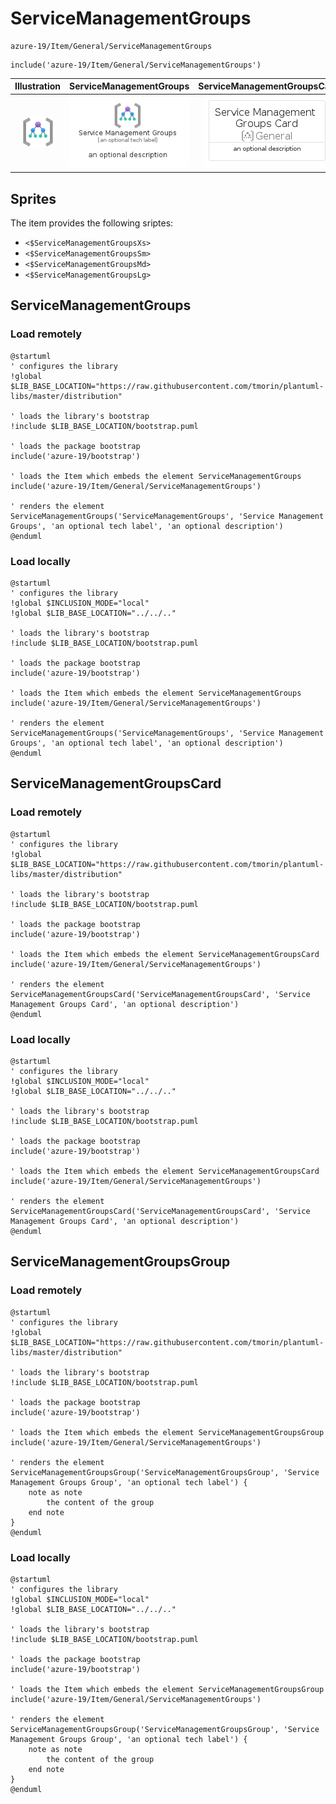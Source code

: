 # ServiceManagementGroups


```text
azure-19/Item/General/ServiceManagementGroups
```

```text
include('azure-19/Item/General/ServiceManagementGroups')
```



| Illustration | ServiceManagementGroups | ServiceManagementGroupsCard | ServiceManagementGroupsGroup |
| :---: | :---: | :---: | :---: |
| ![illustration for Illustration](../../../azure-19/Item/General/ServiceManagementGroups.png) | ![illustration for ServiceManagementGroups](../../../azure-19/Item/General/ServiceManagementGroups.Local.png) | ![illustration for ServiceManagementGroupsCard](../../../azure-19/Item/General/ServiceManagementGroupsCard.Local.png) | ![illustration for ServiceManagementGroupsGroup](../../../azure-19/Item/General/ServiceManagementGroupsGroup.Local.png) |



## Sprites
The item provides the following sriptes:

- `<$ServiceManagementGroupsXs>`
- `<$ServiceManagementGroupsSm>`
- `<$ServiceManagementGroupsMd>`
- `<$ServiceManagementGroupsLg>`





## ServiceManagementGroups

### Load remotely
```plantuml
@startuml
' configures the library
!global $LIB_BASE_LOCATION="https://raw.githubusercontent.com/tmorin/plantuml-libs/master/distribution"

' loads the library's bootstrap
!include $LIB_BASE_LOCATION/bootstrap.puml

' loads the package bootstrap
include('azure-19/bootstrap')

' loads the Item which embeds the element ServiceManagementGroups
include('azure-19/Item/General/ServiceManagementGroups')

' renders the element
ServiceManagementGroups('ServiceManagementGroups', 'Service Management Groups', 'an optional tech label', 'an optional description')
@enduml
```

### Load locally
```plantuml
@startuml
' configures the library
!global $INCLUSION_MODE="local"
!global $LIB_BASE_LOCATION="../../.."

' loads the library's bootstrap
!include $LIB_BASE_LOCATION/bootstrap.puml

' loads the package bootstrap
include('azure-19/bootstrap')

' loads the Item which embeds the element ServiceManagementGroups
include('azure-19/Item/General/ServiceManagementGroups')

' renders the element
ServiceManagementGroups('ServiceManagementGroups', 'Service Management Groups', 'an optional tech label', 'an optional description')
@enduml
```

## ServiceManagementGroupsCard

### Load remotely
```plantuml
@startuml
' configures the library
!global $LIB_BASE_LOCATION="https://raw.githubusercontent.com/tmorin/plantuml-libs/master/distribution"

' loads the library's bootstrap
!include $LIB_BASE_LOCATION/bootstrap.puml

' loads the package bootstrap
include('azure-19/bootstrap')

' loads the Item which embeds the element ServiceManagementGroupsCard
include('azure-19/Item/General/ServiceManagementGroups')

' renders the element
ServiceManagementGroupsCard('ServiceManagementGroupsCard', 'Service Management Groups Card', 'an optional description')
@enduml
```

### Load locally
```plantuml
@startuml
' configures the library
!global $INCLUSION_MODE="local"
!global $LIB_BASE_LOCATION="../../.."

' loads the library's bootstrap
!include $LIB_BASE_LOCATION/bootstrap.puml

' loads the package bootstrap
include('azure-19/bootstrap')

' loads the Item which embeds the element ServiceManagementGroupsCard
include('azure-19/Item/General/ServiceManagementGroups')

' renders the element
ServiceManagementGroupsCard('ServiceManagementGroupsCard', 'Service Management Groups Card', 'an optional description')
@enduml
```

## ServiceManagementGroupsGroup

### Load remotely
```plantuml
@startuml
' configures the library
!global $LIB_BASE_LOCATION="https://raw.githubusercontent.com/tmorin/plantuml-libs/master/distribution"

' loads the library's bootstrap
!include $LIB_BASE_LOCATION/bootstrap.puml

' loads the package bootstrap
include('azure-19/bootstrap')

' loads the Item which embeds the element ServiceManagementGroupsGroup
include('azure-19/Item/General/ServiceManagementGroups')

' renders the element
ServiceManagementGroupsGroup('ServiceManagementGroupsGroup', 'Service Management Groups Group', 'an optional tech label') {
    note as note
        the content of the group
    end note
}
@enduml
```

### Load locally
```plantuml
@startuml
' configures the library
!global $INCLUSION_MODE="local"
!global $LIB_BASE_LOCATION="../../.."

' loads the library's bootstrap
!include $LIB_BASE_LOCATION/bootstrap.puml

' loads the package bootstrap
include('azure-19/bootstrap')

' loads the Item which embeds the element ServiceManagementGroupsGroup
include('azure-19/Item/General/ServiceManagementGroups')

' renders the element
ServiceManagementGroupsGroup('ServiceManagementGroupsGroup', 'Service Management Groups Group', 'an optional tech label') {
    note as note
        the content of the group
    end note
}
@enduml
```

